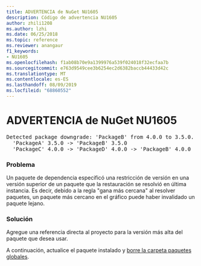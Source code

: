 ```yaml
---
title: ADVERTENCIA de NuGet NU1605
description: Código de advertencia NU1605
author: zhili1208
ms.author: lzhi
ms.date: 06/25/2018
ms.topic: reference
ms.reviewer: anangaur
f1_keywords:
- NU1605
ms.openlocfilehash: f1ab08b70e9a1399976a539f024018f32ecfaa7b
ms.sourcegitcommit: e763d9549cee3b6254ec2d6382baccb44433d42c
ms.translationtype: MT
ms.contentlocale: es-ES
ms.lasthandoff: 08/09/2019
ms.locfileid: "68860552"
---
```

# <a name="nuget-warning-nu1605"></a>ADVERTENCIA de NuGet NU1605

<pre>Detected package downgrade: 'PackageB' from 4.0.0 to 3.5.0. Reference the package directly from the project to select a different version.<br/>  'PackageA' 3.5.0 -> 'PackageB' 3.5.0<br/>  'PackageC' 4.0.0 -> 'PackageD' 4.0.0 -> 'PackageB' 4.0.0</pre>

### <a name="issue"></a>Problema
Un paquete de dependencia especificó una restricción de versión en una versión superior de un paquete que la restauración se resolvió en última instancia. Es decir, debido a la regla "gana más cercana" al resolver paquetes, un paquete más cercano en el gráfico puede haber invalidado un paquete lejano.

### <a name="solution"></a>Solución
Agregue una referencia directa al proyecto para la versión más alta del paquete que desea usar.

A continuación, actualice el paquete instalado y [borre la carpeta paquetes globales](../../consume-packages/managing-the-global-packages-and-cache-folders.md#clearing-local-folders).